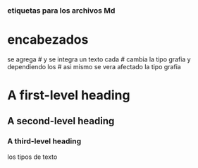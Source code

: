  ### etiquetas  para los archivos Md

 # encabezados 

se agrega # y se integra un texto
cada # cambia la tipo grafia y 
dependiendo los # asi mismo se vera 
afectado la tipo grafia

# A first-level heading
## A second-level heading
### A third-level heading

los tipos de texto


